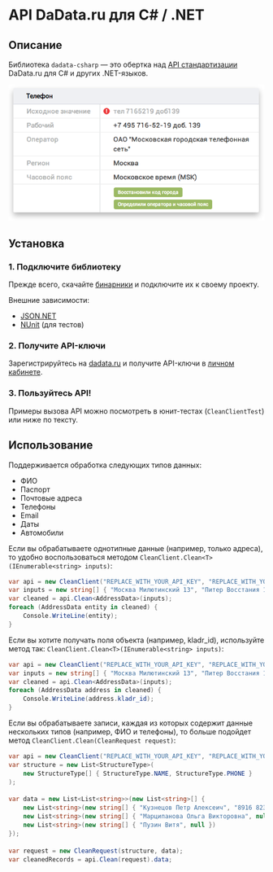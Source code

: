 API DaData.ru для C# / .NET
====================

Описание
---------------

Библиотека `dadata-csharp` — это обертка над [API стандартизации](https://dadata.ru/api/clean/) DaData.ru для C# и других .NET-языков.

![Стандартизация](doc/api-clean.png)

Установка
---------

### 1. Подключите библиотеку

Прежде всего, скачайте [бинарники](https://github.com/hflabs/dadata-csharp/releases/tag/v15.5) и подключите их к своему проекту.

Внешние зависимости:

- [JSON.NET](http://james.newtonking.com/json)
- [NUnit](http://www.nunit.org/) (для тестов)


### 2. Получите API-ключи

Зарегистрируйтесь на [dadata.ru](https://dadata.ru) и получите API-ключи в [личном кабинете](https://dadata.ru/profile/#info).

### 3. Пользуйтесь API!

Примеры вызова API можно посмотреть в юнит-тестах (`CleanClientTest`) или ниже по тексту.

Использование
---------

Поддерживается обработка следующих типов данных:

- ФИО
- Паспорт
- Почтовые адреса
- Телефоны
- Email
- Даты
- Автомобили

Если вы обрабатываете однотипные данные (например, только адреса), то удобно воспользоваться методом `CleanClient.Clean<T>(IEnumerable<string> inputs)`:

```csharp
var api = new CleanClient("REPLACE_WITH_YOUR_API_KEY", "REPLACE_WITH_YOUR_SECRET_KEY", "dadata.ru", "https");
var inputs = new string[] { "Москва Милютинский 13", "Питер Восстания 1" };
var cleaned = api.Clean<AddressData>(inputs);
foreach (AddressData entity in cleaned) {
    Console.WriteLine(entity);
}
```
Если вы хотите получать поля объекта (например, kladr_id), используйте метод так:
`CleanClient.Clean<T>(IEnumerable<string> inputs)`:

```csharp
var api = new CleanClient("REPLACE_WITH_YOUR_API_KEY", "REPLACE_WITH_YOUR_SECRET_KEY", "dadata.ru", "https");
var inputs = new string[] { "Москва Милютинский 13", "Питер Восстания 1" };
var cleaned = api.Clean<AddressData>(inputs);
foreach (AddressData address in cleaned) {
    Console.WriteLine(address.kladr_id);
}
```

Если вы обрабатываете записи, каждая из которых содержит данные нескольких типов (например, ФИО и телефоны), то больше подойдет метод `CleanClient.Clean(CleanRequest request)`:

```csharp
var api = new CleanClient("REPLACE_WITH_YOUR_API_KEY", "REPLACE_WITH_YOUR_SECRET_KEY", "dadata.ru", "https");
var structure = new List<StructureType>(
    new StructureType[] { StructureType.NAME, StructureType.PHONE }
);

var data = new List<List<string>>(new List<string>[] {
    new List<string>(new string[] { "Кузнецов Петр Алексеич", "8916 82345.34" }),
    new List<string>(new string[] { "Марципанова Ольга Викторовна", null }),
    new List<string>(new string[] { "Пузин Витя", null })
});

var request = new CleanRequest(structure, data);
var cleanedRecords = api.Clean(request).data;
```
